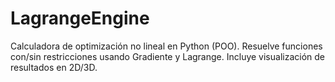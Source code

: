 # LagrangeEngine
Calculadora de optimización no lineal en Python (POO). Resuelve funciones con/sin restricciones usando Gradiente y Lagrange. Incluye visualización de resultados en 2D/3D.
